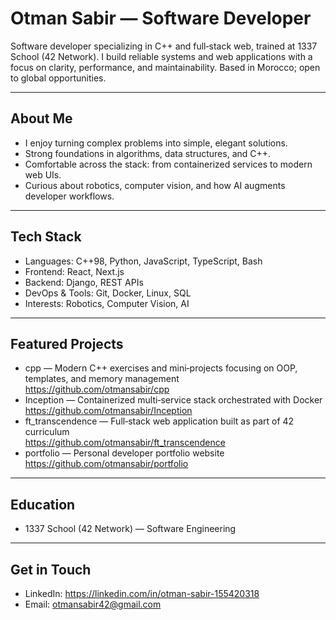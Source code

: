 # Otman Sabir — Software Developer

Software developer specializing in C++ and full‑stack web, trained at 1337 School (42 Network). I build reliable systems and web applications with a focus on clarity, performance, and maintainability. Based in Morocco; open to global opportunities.

---

## About Me
- I enjoy turning complex problems into simple, elegant solutions.
- Strong foundations in algorithms, data structures, and C++.
- Comfortable across the stack: from containerized services to modern web UIs.
- Curious about robotics, computer vision, and how AI augments developer workflows.

---

## Tech Stack
- Languages: C++98, Python, JavaScript, TypeScript, Bash
- Frontend: React, Next.js
- Backend: Django, REST APIs
- DevOps & Tools: Git, Docker, Linux, SQL
- Interests: Robotics, Computer Vision, AI

---

## Featured Projects
- cpp — Modern C++ exercises and mini‑projects focusing on OOP, templates, and memory management  
  https://github.com/otmansabir/cpp
- Inception — Containerized multi‑service stack orchestrated with Docker  
  https://github.com/otmansabir/Inception
- ft_transcendence — Full‑stack web application built as part of 42 curriculum  
  https://github.com/otmansabir/ft_transcendence
- portfolio — Personal developer portfolio website  
  https://github.com/otmansabir/portfolio

---

## Education
- 1337 School (42 Network) — Software Engineering

---

## Get in Touch
- LinkedIn: https://linkedin.com/in/otman-sabir-155420318
- Email: otmansabir42@gmail.com
